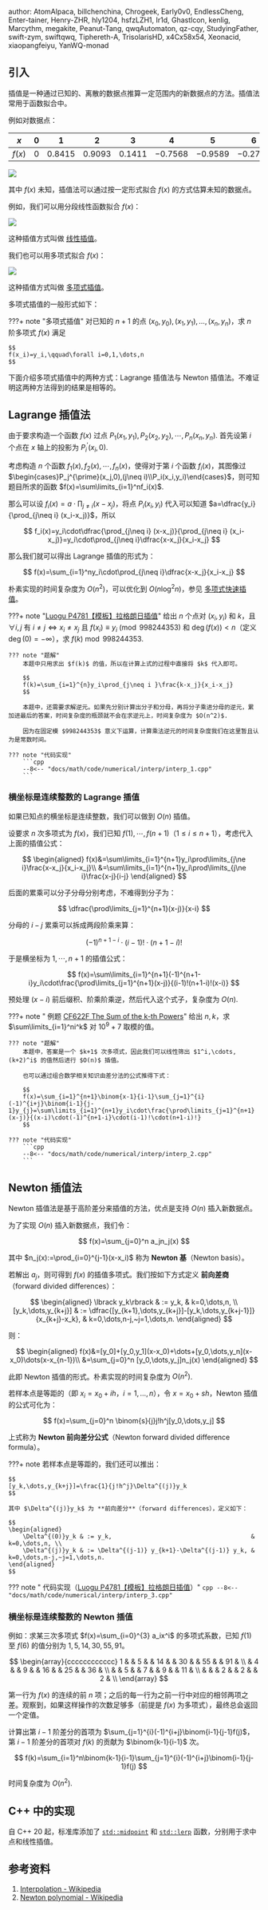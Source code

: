 author: AtomAlpaca, billchenchina, Chrogeek, Early0v0, EndlessCheng, Enter-tainer, Henry-ZHR, hly1204, hsfzLZH1, Ir1d, Ghastlcon, kenlig, Marcythm, megakite, Peanut-Tang, qwqAutomaton, qz-cqy, StudyingFather, swift-zym, swiftqwq, Tiphereth-A, TrisolarisHD, x4Cx58x54, Xeonacid, xiaopangfeiyu, YanWQ-monad

## 引入

插值是一种通过已知的、离散的数据点推算一定范围内的新数据点的方法。插值法常用于函数拟合中。

例如对数据点：

| $x$    | $0$ | $1$      | $2$      | $3$      | $4$       | $5$       | $6$       |
| ------ | --- | -------- | -------- | -------- | --------- | --------- | --------- |
| $f(x)$ | $0$ | $0.8415$ | $0.9093$ | $0.1411$ | $-0.7568$ | $-0.9589$ | $-0.2794$ |

![](../docs/math/images/interp-1.svg)

其中 $f(x)$ 未知，插值法可以通过按一定形式拟合 $f(x)$ 的方式估算未知的数据点。

例如，我们可以用分段线性函数拟合 $f(x)$：

![](../docs/math/images/interp-2.svg)

这种插值方式叫做 [线性插值](https://en.wikipedia.org/wiki/Linear_interpolation)。

我们也可以用多项式拟合 $f(x)$：

![](../docs/math/images/interp-3.svg)

这种插值方式叫做 [多项式插值](https://en.wikipedia.org/wiki/Polynomial_interpolation)。

多项式插值的一般形式如下：

???+ note "多项式插值"
    对已知的 $n+1$ 的点 $(x_0,y_0),(x_1,y_1),\dots,(x_n,y_n)$，求 $n$ 阶多项式 $f(x)$ 满足
    
    $$
    f(x_i)=y_i,\qquad\forall i=0,1,\dots,n
    $$

下面介绍多项式插值中的两种方式：Lagrange 插值法与 Newton 插值法。不难证明这两种方法得到的结果是相等的。

## Lagrange 插值法

由于要求构造一个函数 $f(x)$ 过点 $P_1(x_1, y_1), P_2(x_2,y_2),\cdots,P_n(x_n,y_n)$. 首先设第 $i$ 个点在 $x$ 轴上的投影为 $P_i^{\prime}(x_i,0)$.

考虑构造 $n$ 个函数 $f_1(x), f_2(x), \cdots, f_n(x)$，使得对于第 $i$ 个函数 $f_i(x)$，其图像过 $\begin{cases}P_j^{\prime}(x_j,0),(j\neq i)\\P_i(x_i,y_i)\end{cases}$，则可知题目所求的函数 $f(x)=\sum\limits_{i=1}^nf_i(x)$.

那么可以设 $f_i(x)=a\cdot\prod_{j\neq i}(x-x_j)$，将点 $P_i(x_i,y_i)$ 代入可以知道 $a=\dfrac{y_i}{\prod_{j\neq i} (x_i-x_j)}$，所以

$$
f_i(x)=y_i\cdot\dfrac{\prod_{j\neq i} (x-x_j)}{\prod_{j\neq i} (x_i-x_j)}=y_i\cdot\prod_{j\neq i}\dfrac{x-x_j}{x_i-x_j}
$$

那么我们就可以得出 Lagrange 插值的形式为：

$$
f(x)=\sum_{i=1}^ny_i\cdot\prod_{j\neq i}\dfrac{x-x_j}{x_i-x_j}
$$

朴素实现的时间复杂度为 $O(n^2)$，可以优化到 $O(n\log^2 n)$，参见 [多项式快速插值](multipoint-eval-interpolation.md#多项式的快速插值)。

???+ note "[Luogu P4781【模板】拉格朗日插值](https://www.luogu.com.cn/problem/P4781)"
    给出 $n$ 个点对 $(x_i,y_i)$ 和 $k$，且 $\forall i,j$ 有 $i\neq j \iff x_i\neq x_j$ 且 $f(x_i)\equiv y_i\pmod{998244353}$ 和 $\deg(f(x))<n$（定义 $\deg(0)=-\infty$），求 $f(k)\bmod{998244353}$.
    
    ??? note "题解"
        本题中只用求出 $f(k)$ 的值，所以在计算上式的过程中直接将 $k$ 代入即可。
        
        $$
        f(k)=\sum_{i=1}^{n}y_i\prod_{j\neq i }\frac{k-x_j}{x_i-x_j}
        $$
        
        本题中，还需要求解逆元。如果先分别计算出分子和分母，再将分子乘进分母的逆元，累加进最后的答案，时间复杂度的瓶颈就不会在求逆元上，时间复杂度为 $O(n^2)$.
        
        因为在固定模 $998244353$ 意义下运算，计算乘法逆元的时间复杂度我们在这里暂且认为是常数时间。
    
    ??? note "代码实现"
        ```cpp
        --8<-- "docs/math/code/numerical/interp/interp_1.cpp"
        ```

### 横坐标是连续整数的 Lagrange 插值

如果已知点的横坐标是连续整数，我们可以做到 $O(n)$ 插值。

设要求 $n$ 次多项式为 $f(x)$，我们已知 $f(1),\cdots,f(n+1)$（$1\le i\le n+1$），考虑代入上面的插值公式：

$$
\begin{aligned}
f(x)&=\sum\limits_{i=1}^{n+1}y_i\prod\limits_{j\ne i}\frac{x-x_j}{x_i-x_j}\\
&=\sum\limits_{i=1}^{n+1}y_i\prod\limits_{j\ne i}\frac{x-j}{i-j}
\end{aligned}
$$

后面的累乘可以分子分母分别考虑，不难得到分子为：

$$
\dfrac{\prod\limits_{j=1}^{n+1}(x-j)}{x-i}
$$

分母的 $i-j$ 累乘可以拆成两段阶乘来算：

$$
(-1)^{n+1-i}\cdot(i-1)!\cdot(n+1-i)!
$$

于是横坐标为 $1,\cdots,n+1$ 的插值公式：

$$
f(x)=\sum\limits_{i=1}^{n+1}(-1)^{n+1-i}y_i\cdot\frac{\prod\limits_{j=1}^{n+1}(x-j)}{(i-1)!(n+1-i)!(x-i)}
$$

预处理 $(x-i)$ 前后缀积、阶乘阶乘逆，然后代入这个式子，复杂度为 $O(n)$.

???+ note " 例题 [CF622F The Sum of the k-th Powers](https://codeforces.com/contest/622/problem/F)"
    给出 $n,k$，求 $\sum\limits_{i=1}^ni^k$ 对 $10^9+7$ 取模的值。

    ??? note "题解"
        本题中，答案是一个 $k+1$ 次多项式，因此我们可以线性筛出 $1^i,\cdots,(k+2)^i$ 的值然后进行 $O(n)$ 插值。
        
        也可以通过组合数学相关知识由差分法的公式推得下式：
        
        $$
        f(x)=\sum_{i=1}^{n+1}\binom{x-1}{i-1}\sum_{j=1}^{i}(-1)^{i+j}\binom{i-1}{j-1}y_{j}=\sum\limits_{i=1}^{n+1}y_i\cdot\frac{\prod\limits_{j=1}^{n+1}(x-j)}{(x-i)\cdot(-1)^{n+1-i}\cdot(i-1)!\cdot(n+1-i)!}
        $$

    ??? note "代码实现"
        ```cpp
        --8<-- "docs/math/code/numerical/interp/interp_2.cpp"
        ```

## Newton 插值法

Newton 插值法是基于高阶差分来插值的方法，优点是支持 $O(n)$ 插入新数据点。

为了实现 $O(n)$ 插入新数据点，我们令：

$$
f(x)=\sum_{j=0}^n a_jn_j(x)
$$

其中 $n_j(x):=\prod_{i=0}^{j-1}(x-x_i)$ 称为 **Newton 基**（Newton basis）。

若解出 $a_j$，则可得到 $f(x)$ 的插值多项式。我们按如下方式定义 **前向差商**（forward divided differences）：

$$
\begin{aligned}
    \lbrack y_k\rbrack  & := y_k,                                                                & k=0,\dots,n, \\
    [y_k,\dots,y_{k+j}] & := \dfrac{[y_{k+1},\dots,y_{k+j}]-[y_k,\dots,y_{k+j-1}]}{x_{k+j}-x_k}, & k=0,\dots,n-j,~j=1,\dots,n.
\end{aligned}
$$

则：

$$
\begin{aligned}
    f(x)&=[y_0]+[y_0,y_1](x-x_0)+\dots+[y_0,\dots,y_n](x-x_0)\dots(x-x_{n-1})\\
    &=\sum_{j=0}^n [y_0,\dots,y_j]n_j(x)
\end{aligned}
$$

此即 Newton 插值的形式。朴素实现的时间复杂度为 $O(n^2)$.

若样本点是等距的（即 $x_i=x_0+ih$，$i=1,\dots,n$），令 $x=x_0+sh$，Newton 插值的公式可化为：

$$
f(x)=\sum_{j=0}^n \binom{s}{j}j!h^j[y_0,\dots,y_j]
$$

上式称为 **Newton 前向差分公式**（Newton forward divided difference formula）。

???+ note
    若样本点是等距的，我们还可以推出：
    
    $$
    [y_k,\dots,y_{k+j}]=\frac{1}{j!h^j}\Delta^{(j)}y_k
    $$
    
    其中 $\Delta^{(j)}y_k$ 为 **前向差分**（forward differences），定义如下：
    
    $$
    \begin{aligned}
        \Delta^{(0)}y_k & := y_k,                                       & k=0,\dots,n, \\
        \Delta^{(j)}y_k & := \Delta^{(j-1)} y_{k+1}-\Delta^{(j-1)} y_k, & k=0,\dots,n-j,~j=1,\dots,n.
    \end{aligned}
    $$

??? note " 代码实现（[Luogu P4781【模板】拉格朗日插值](https://www.luogu.com.cn/problem/P4781)）"
    ```cpp
    --8<-- "docs/math/code/numerical/interp/interp_3.cpp"
    ```

### 横坐标是连续整数的 Newton 插值

例如：求某三次多项式 $f(x)=\sum_{i=0}^{3} a_ix^i$ 的多项式系数，已知 $f(1)$ 至 $f(6)$ 的值分别为 $1, 5, 14, 30, 55, 91$。

$$
\begin{array}{cccccccccccc}
1 &    &  5 &    & 14 &    & 30 &    & 55 &    & 91 & \\
&  4 &    &  9 &    & 16 &    & 25  &    & 36 & \\
&    &  5 &    &  7 &    &  9 &    &  11 & \\
&    &    &  2 &    &  2 &    &  2 & \\
\end{array}
$$

第一行为 $f(x)$ 的连续的前 $n$ 项；之后的每一行为之前一行中对应的相邻两项之差。观察到，如果这样操作的次数足够多（前提是 $f(x)$ 为多项式），最终总会返回一个定值。

计算出第 $i-1$ 阶差分的首项为 $\sum_{j=1}^{i}(-1)^{i+j}\binom{i-1}{j-1}f(j)$，第 $i-1$ 阶差分的首项对 $f(k)$ 的贡献为 $\binom{k-1}{i-1}$ 次。

$$
f(k)=\sum_{i=1}^n\binom{k-1}{i-1}\sum_{j=1}^{i}(-1)^{i+j}\binom{i-1}{j-1}f(j)
$$

时间复杂度为 $O(n^2)$.

## C++ 中的实现

自 C++ 20 起，标准库添加了 [`std::midpoint`](https://en.cppreference.com/w/cpp/numeric/midpoint) 和 [`std::lerp`](https://en.cppreference.com/w/cpp/numeric/lerp) 函数，分别用于求中点和线性插值。

## 参考资料

1.  [Interpolation - Wikipedia](https://en.wikipedia.org/wiki/Interpolation)
2.  [Newton polynomial - Wikipedia](https://en.wikipedia.org/wiki/Newton_polynomial)
